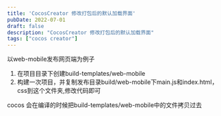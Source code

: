 ```yaml
---
title: 'CocosCreator 修改打包后的默认加载界面'
pubDate: 2022-07-01
draft: false
description: "CocosCreator 修改打包后的默认加载界面"
tags: ["cocos creator"]
---
```


以web-mobile发布网页端为例子

1.  在项目目录下创建build-templates/web-mobile
2.  构建一次项目，并复制发布目录build/web-mobile下main.js和index.html，css到这个文件夹,修改代码即可

cocos 会在编译的时候把build-templates/web-mobile中的文件拷贝过去